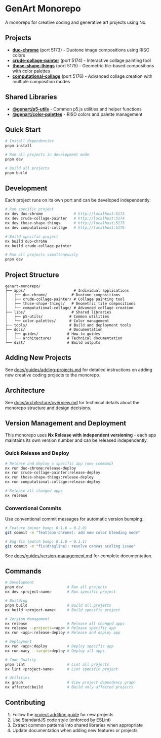 # GenArt Monorepo

A monorepo for creative coding and generative art projects using Nx.

## Projects

- **[duo-chrome](./apps/duo-chrome/)** (port 5173) - Duotone image compositions using RISO colors
- **[crude-collage-painter](./apps/crude-collage-painter/)** (port 5174) - Interactive collage painting tool
- **[those-shape-things](./apps/those-shape-things/)** (port 5175) - Geometric tile-based compositions with color palettes
- **[computational-collage](./apps/computational-collage/)** (port 5176) - Advanced collage creation with multiple composition modes

## Shared Libraries

- **[@genart/p5-utils](./libs/p5-utils/)** - Common p5.js utilities and helper functions
- **[@genart/color-palettes](./libs/color-palettes/)** - RISO colors and palette management

## Quick Start

```bash
# Install dependencies
pnpm install

# Run all projects in development mode
pnpm dev

# Build all projects
pnpm build
```

## Development

Each project runs on its own port and can be developed independently:

```bash
# Run specific project
nx dev duo-chrome              # http://localhost:5173
nx dev crude-collage-painter   # http://localhost:5174
nx dev those-shape-things      # http://localhost:5175
nx dev computational-collage   # http://localhost:5176

# Build specific project
nx build duo-chrome
nx build crude-collage-painter

# Run all projects simultaneously
pnpm dev
```

## Project Structure

```
genart-monorepo/
├── apps/                      # Individual applications
│   ├── duo-chrome/           # Duotone compositions
│   ├── crude-collage-painter/ # Collage painting tool
│   ├── those-shape-things/   # Geometric tile compositions
│   └── computational-collage/ # Advanced collage creation
├── libs/                     # Shared libraries
│   ├── p5-utils/            # Common utilities
│   └── color-palettes/      # Color management
├── tools/                   # Build and deployment tools
├── docs/                    # Documentation
│   ├── guides/             # How-to guides
│   └── architecture/       # Technical documentation
└── dist/                   # Build outputs
```

## Adding New Projects

See [docs/guides/adding-projects.md](./docs/guides/adding-projects.md) for detailed instructions on adding new creative coding projects to the monorepo.

## Architecture

See [docs/architecture/overview.md](./docs/architecture/overview.md) for technical details about the monorepo structure and design decisions.

## Version Management and Deployment

This monorepo uses **Nx Release with independent versioning** - each app maintains its own version number and can be released independently.

### Quick Release and Deploy
```bash
# Release and deploy a specific app (one command)
nx run duo-chrome:release-deploy
nx run crude-collage-painter:release-deploy
nx run those-shape-things:release-deploy
nx run computational-collage:release-deploy

# Release all changed apps
nx release
```

### Conventional Commits
Use conventional commit messages for automatic version bumping:
```bash
# Feature (minor bump: 0.1.0 → 0.2.0)
git commit -m "feat(duo-chrome): add new color blending mode"

# Bug fix (patch bump: 0.1.0 → 0.1.1)  
git commit -m "fix(dragline): resolve canvas scaling issue"
```

See [docs/guides/version-management.md](./docs/guides/version-management.md) for complete documentation.

## Commands

```bash
# Development
pnpm dev                    # Run all projects
nx dev <project-name>       # Run specific project

# Building
pnpm build                  # Build all projects
nx build <project-name>     # Build specific project

# Version Management
nx release                  # Release all changed apps
nx release --projects=<app> # Release specific app
nx run <app>:release-deploy # Release and deploy app

# Deployment
nx run <app>:deploy         # Deploy specific app
nx run-many --target=deploy # Deploy all apps

# Code Quality
pnpm lint                   # Lint all projects
nx lint <project-name>      # Lint specific project

# Utilities
nx graph                    # View project dependency graph
nx affected:build           # Build only affected projects
```

## Contributing

1. Follow the [project addition guide](./docs/guides/adding-projects.md) for new projects
2. Use StandardJS code style (enforced by ESLint)
3. Extract common patterns into shared libraries when appropriate
4. Update documentation when adding new features or projects